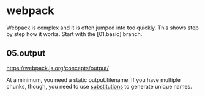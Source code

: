 # webpack

Webpack is complex and it is often jumped into too quickly.  This shows step by
step how it works.  Start with the [01.basic] branch.

## 05.output

https://webpack.js.org/concepts/output/

At a minimum, you need a static output.filename.  If you have multiple chunks,
though, you need to use
[substitutions] to generate unique names.

[substitutions]: https://webpack.js.org/configuration/output/#output-filename
